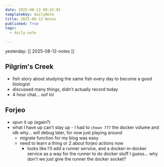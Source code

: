 ```yaml
---
date: 2025-08-13 09:42:01
templateKey: dailyNote
title: 2025-08-13 Notes
published: True
tags:
  - daily-note

---
```


yesterday: [[ 2025-08-12-notes ]]


## Pilgrim's Creek

- fish story about studying the same fish every day to become a good biologist
- discussed many things, didn't actually record today
- 4 hour chat... oof lol

## Forjeo

- spun it up (again?)
- what I have up can't stay up - I had to `chown 777` the docker volume and idk why... will debug later, for now just playing around
  - migrate function for my blog was easy
  - need to learn a thing or 2 about forjeo actions now
    - looks like I'll add a runner service, and a docker-in-docker service as a way for the runner to do docker stuff I guess... why don't we just give the runner the docker socket?
